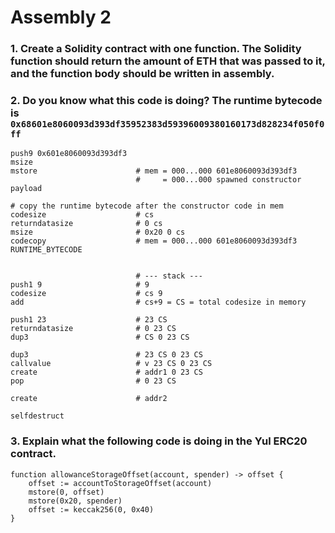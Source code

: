 # Assembly 2

### 1. Create a Solidity contract with one function. The Solidity function should return the amount of ETH that was passed to it, and the function body should be written in assembly.

### 2. Do you know what this code is doing? The runtime bytecode is `0x68601e8060093d393df35952383d59396009380160173d828234f050f0ff`
```
push9 0x601e8060093d393df3
msize
mstore                      # mem = 000...000 601e8060093d393df3
                            #     = 000...000 spawned constructor payload

# copy the runtime bytecode after the constructor code in mem
codesize                    # cs
returndatasize              # 0 cs
msize                       # 0x20 0 cs
codecopy                    # mem = 000...000 601e8060093d393df3 RUNTIME_BYTECODE


                            # --- stack ---
push1 9                     # 9
codesize                    # cs 9
add                         # cs+9 = CS = total codesize in memory

push1 23                    # 23 CS
returndatasize              # 0 23 CS
dup3                        # CS 0 23 CS

dup3                        # 23 CS 0 23 CS
callvalue                   # v 23 CS 0 23 CS
create                      # addr1 0 23 CS
pop                         # 0 23 CS

create                      # addr2

selfdestruct
```
### 3. Explain what the following code is doing in the Yul ERC20 contract.

```solidity
function allowanceStorageOffset(account, spender) -> offset {
    offset := accountToStorageOffset(account)
    mstore(0, offset)
    mstore(0x20, spender)
    offset := keccak256(0, 0x40)
}
```
